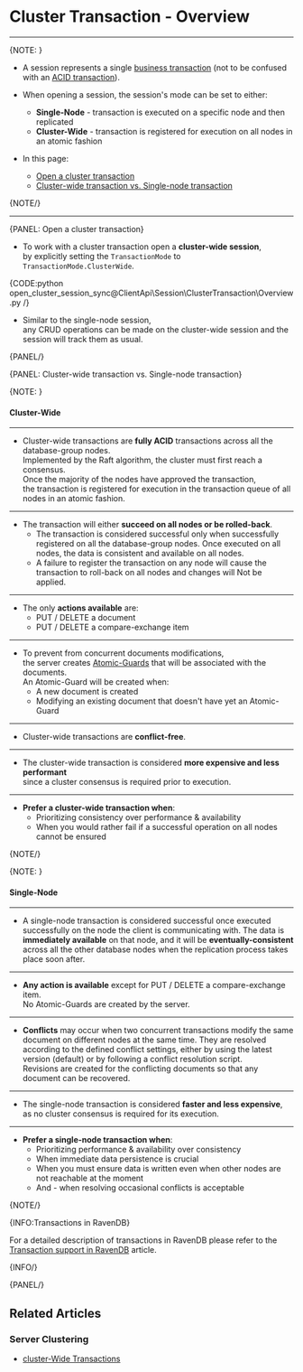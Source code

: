 # Cluster Transaction - Overview

---

{NOTE: }

* A session represents a single [business transaction](https://martinfowler.com/eaaCatalog/unitOfWork.html) (not to be confused with an [ACID transaction](../../../client-api/faq/transaction-support)).  
 
* When opening a session, the session's mode can be set to either:  
    * __Single-Node__ - transaction is executed on a specific node and then replicated
    * __Cluster-Wide__ - transaction is registered for execution on all nodes in an atomic fashion

* In this page:  
    * [Open a cluster transaction](../../../client-api/session/cluster-transaction/overview#open-a-cluster-transaction)
    * [Cluster-wide transaction vs. Single-node transaction](../../../client-api/session/cluster-transaction/overview#cluster-wide-transaction-vs.-single-node-transaction)
     
{NOTE/}

---

{PANEL: Open a cluster transaction}

* To work with a cluster transaction open a __cluster-wide session__,  
  by explicitly setting the `TransactionMode` to `TransactionMode.ClusterWide`.

{CODE:python open_cluster_session_sync@ClientApi\Session\ClusterTransaction\Overview.py /}

* Similar to the single-node session,  
  any CRUD operations can be made on the cluster-wide session and the session will track them as usual.

{PANEL/}

{PANEL: Cluster-wide transaction vs. Single-node transaction}

{NOTE: }
#### Cluster-Wide
---

* Cluster-wide transactions are __fully ACID__ transactions across all the database-group nodes.  
  Implemented by the Raft algorithm, the cluster must first reach a consensus.  
  Once the majority of the nodes have approved the transaction,  
  the transaction is registered for execution in the transaction queue of all nodes in an atomic fashion.  

---

* The transaction will either __succeed on all nodes or be rolled-back__.
    * The transaction is considered successful only when successfully registered on all the database-group nodes.
      Once executed on all nodes, the data is consistent and available on all nodes.  
    * A failure to register the transaction on any node will cause the transaction to roll-back on all nodes and changes will Not be applied.

---

* The only __actions available__ are:
    * PUT / DELETE a document
    * PUT / DELETE a compare-exchange item

---

* To prevent from concurrent documents modifications,  
  the server creates [Atomic-Guards](../../../client-api/session/cluster-transaction/atomic-guards) that will be associated with the documents.  
  An Atomic-Guard will be created when:
    * A new document is created
    * Modifying an existing document that doesn't have yet an Atomic-Guard

---

* Cluster-wide transactions are __conflict-free__.

---

* The cluster-wide transaction is considered __more expensive and less performant__  
  since a cluster consensus is required prior to execution.  

---

* __Prefer a cluster-wide transaction when__:
    * Prioritizing consistency over performance & availability
    * When you would rather fail if a successful operation on all nodes cannot be ensured

{NOTE/}

{NOTE: }
#### Single-Node
---

* A single-node transaction is considered successful once executed successfully on the node the client is communicating with.
  The data is __immediately available__ on that node, and it will be __eventually-consistent__ across all the other database nodes when the replication process takes place soon after.

---

* __Any action is available__ except for PUT / DELETE a compare-exchange item.  
  No Atomic-Guards are created by the server.

---

* __Conflicts__ may occur when two concurrent transactions modify the same document on different nodes at the same time.
  They are resolved according to the defined conflict settings, either by using the latest version (default) or by following a conflict resolution script.  
  Revisions are created for the conflicting documents so that any document can be recovered.

---

* The single-node transaction is considered __faster and less expensive__,  
  as no cluster consensus is required for its execution.

---

* __Prefer a single-node transaction when__:  
    * Prioritizing performance & availability over consistency
    * When immediate data persistence is crucial
    * When you must ensure data is written even when other nodes are not reachable at the moment
    * And - when resolving occasional conflicts is acceptable

{NOTE/}

{INFO:Transactions in RavenDB}

For a detailed description of transactions in RavenDB please refer to the [Transaction support in RavenDB](../../client-api/faq/transaction-support) article.

{INFO/}

{PANEL/}

## Related Articles

### Server Clustering

- [cluster-Wide Transactions](../../../server/clustering/cluster-transactions)


